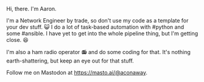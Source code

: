 Hi, there. I'm Aaron.

I'm a Network Engineer by trade, so don't use my code as a template for your dev stuff. 😺 I do a lot of task-based automation with #python and some #ansible.
I have yet to get into the whole pipeline thing, but I'm getting close. 😆

I'm also a ham radio operator 📻 and do some coding for that. It's nothing earth-shattering, but keep an eye out for that stuff.

Follow me on Mastodon at https://masto.ai/@aconaway.

